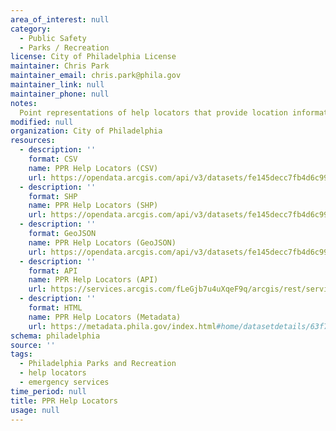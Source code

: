 ```yaml
---
area_of_interest: null
category:
  - Public Safety
  - Parks / Recreation
license: City of Philadelphia License
maintainer: Chris Park
maintainer_email: chris.park@phila.gov
maintainer_link: null
maintainer_phone: null
notes:
  Point representations of help locators that provide location information to use when calling for emergency services
modified: null
organization: City of Philadelphia
resources:
  - description: ''
    format: CSV
    name: PPR Help Locators (CSV)
    url: https://opendata.arcgis.com/api/v3/datasets/fe145decc7fb4d6c99f620b249d7e11a_0/downloads/data?format=csv&spatialRefId=4326&where=1%3D1
  - description: ''
    format: SHP
    name: PPR Help Locators (SHP)
    url: https://opendata.arcgis.com/api/v3/datasets/fe145decc7fb4d6c99f620b249d7e11a_0/downloads/data?format=shp&spatialRefId=4326&where=1%3D1
  - description: ''
    format: GeoJSON
    name: PPR Help Locators (GeoJSON)
    url: https://opendata.arcgis.com/api/v3/datasets/fe145decc7fb4d6c99f620b249d7e11a_0/downloads/data?format=geojson&spatialRefId=4326&where=1%3D1
  - description: ''
    format: API
    name: PPR Help Locators (API)
    url: https://services.arcgis.com/fLeGjb7u4uXqeF9q/arcgis/rest/services/ppr_help_locators/FeatureServer/0/query?outFields=*&where=1%3D1
  - description: ''
    format: HTML
    name: PPR Help Locators (Metadata)
    url: https://metadata.phila.gov/index.html#home/datasetdetails/63f7a3977f13210029c1bba4/representationdetails/63f7a3977f13210029c1bbb5/
schema: philadelphia
source: ''
tags:
  - Philadelphia Parks and Recreation
  - help locators
  - emergency services
time_period: null
title: PPR Help Locators
usage: null
---
```

